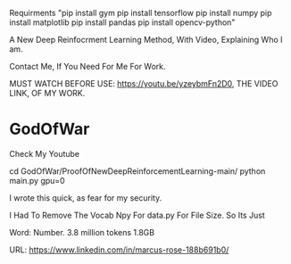 


Requirments
"pip install gym
pip install tensorflow
pip install numpy 
pip install matplotlib
pip install pandas
pip install opencv-python"


A New Deep Reinfocrment Learning Method, With Video, Explaining Who I am.


Contact Me, If You Need For Me For Work. 


MUST WATCH BEFORE USE:
https://youtu.be/yzeybmFn2D0, THE VIDEO LINK, OF MY WORK.



# GodOfWar

Check My Youtube


<!-- Blackout Training -->


<!-- Attri Training. -->
cd GodOfWar/ProofOfNewDeepReinforcementLearning-main/
python main.py gpu=0 

I wrote this quick, as fear for my security. 



I Had To Remove The Vocab Npy For data.py For File Size. So Its Just

Word: Number. 3.8 million tokens 1.8GB

URL:
https://www.linkedin.com/in/marcus-rose-188b691b0/
